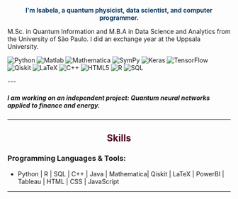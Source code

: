 
<p align="center" style="color: #0D3B66;">
  <b>I'm Isabela, a quantum physicist, data scientist, and computer programmer.</b><br>
  
  M.Sc. in Quantum Information and M.B.A in Data Science and Analytics from the University of São Paulo. I did an exchange year at the Uppsala University.
</p>
<p align="center">
  
![Python](https://img.shields.io/badge/Python-3776AB?logo=python&logoColor=white)
![Matlab](https://img.shields.io/badge/Matlab-0076A8?logo=matlab&logoColor=white)
![Mathematica](https://img.shields.io/badge/Mathematica-DD1100?logo=wolfram&logoColor=white)
![SymPy](https://img.shields.io/badge/SymPy-3D550C?logo=sympy&logoColor=white)
![Keras](https://img.shields.io/badge/Keras-D00000?logo=keras&logoColor=white)
![TensorFlow](https://img.shields.io/badge/TensorFlow-FF6F00?logo=tensorflow&logoColor=white)
![Qiskit](https://img.shields.io/badge/Qiskit-black?logo=qiskit&logoColor=white)
![LaTeX](https://img.shields.io/badge/LaTeX-008080?logo=latex&logoColor=white)
![C++](https://img.shields.io/badge/C++-00599C?logo=cplusplus&logoColor=white)
![HTML5](https://img.shields.io/badge/HTML5-E34F26?logo=html5&logoColor=white)
![R](https://img.shields.io/badge/R-276DC3?logo=r&logoColor=white)
![SQL](https://img.shields.io/badge/SQL-4479A1?logo=postgresql&logoColor=white)



</p>
---

<h5> I am working on an independent project: Quantum neural networks applied to finance and energy. </h3>

---

<h2 align="center" style="color: #500021;">Skills</h2>

<h3>Programming Languages & Tools:</h3>
<ul>
  <li>Python | R | SQL | C++ | Java | Mathematica| Qiskit | LaTeX | PowerBI | Tableau | HTML | CSS | JavaScript </li>
</ul>

---

